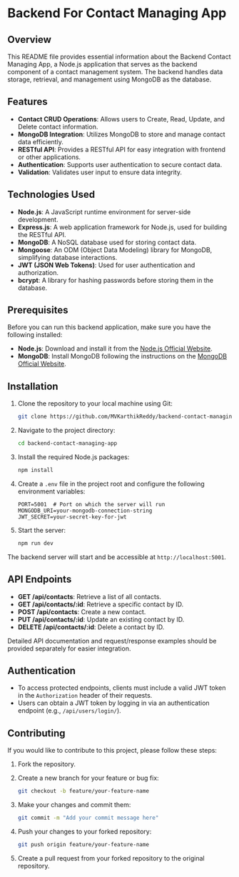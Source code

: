 # Backend For Contact Managing App

## Overview

This README file provides essential information about the Backend Contact Managing App, a Node.js application that serves as the backend component of a contact management system. The backend handles data storage, retrieval, and management using MongoDB as the database.

## Features

- **Contact CRUD Operations**: Allows users to Create, Read, Update, and Delete contact information.
- **MongoDB Integration**: Utilizes MongoDB to store and manage contact data efficiently.
- **RESTful API**: Provides a RESTful API for easy integration with frontend or other applications.
- **Authentication**: Supports user authentication to secure contact data.
- **Validation**: Validates user input to ensure data integrity.

## Technologies Used

- **Node.js**: A JavaScript runtime environment for server-side development.
- **Express.js**: A web application framework for Node.js, used for building the RESTful API.
- **MongoDB**: A NoSQL database used for storing contact data.
- **Mongoose**: An ODM (Object Data Modeling) library for MongoDB, simplifying database interactions.
- **JWT (JSON Web Tokens)**: Used for user authentication and authorization.
- **bcrypt**: A library for hashing passwords before storing them in the database.

## Prerequisites

Before you can run this backend application, make sure you have the following installed:

- **Node.js**: Download and install it from the [Node.js Official Website](https://nodejs.org/).
- **MongoDB**: Install MongoDB following the instructions on the [MongoDB Official Website](https://docs.mongodb.com/manual/installation/).

## Installation

1. Clone the repository to your local machine using Git:

   ```bash
   git clone https://github.com/MVKarthikReddy/backend-contact-managing-app.git
   ```

2. Navigate to the project directory:

   ```bash
   cd backend-contact-managing-app
   ```

3. Install the required Node.js packages:

   ```bash
   npm install
   ```

4. Create a `.env` file in the project root and configure the following environment variables:

   ```env
   PORT=5001  # Port on which the server will run
   MONGODB_URI=your-mongodb-connection-string
   JWT_SECRET=your-secret-key-for-jwt
   ```

5. Start the server:

   ```bash
   npm run dev
   ```

The backend server will start and be accessible at `http://localhost:5001`.

## API Endpoints

- **GET /api/contacts**: Retrieve a list of all contacts.
- **GET /api/contacts/:id**: Retrieve a specific contact by ID.
- **POST /api/contacts**: Create a new contact.
- **PUT /api/contacts/:id**: Update an existing contact by ID.
- **DELETE /api/contacts/:id**: Delete a contact by ID.

Detailed API documentation and request/response examples should be provided separately for easier integration.

## Authentication

- To access protected endpoints, clients must include a valid JWT token in the `Authorization` header of their requests.
- Users can obtain a JWT token by logging in via an authentication endpoint (e.g., `/api/users/login/`).

## Contributing

If you would like to contribute to this project, please follow these steps:

1. Fork the repository.

2. Create a new branch for your feature or bug fix:

   ```bash
   git checkout -b feature/your-feature-name
   ```

3. Make your changes and commit them:

   ```bash
   git commit -m "Add your commit message here"
   ```

4. Push your changes to your forked repository:

   ```bash
   git push origin feature/your-feature-name
   ```

5. Create a pull request from your forked repository to the original repository.

